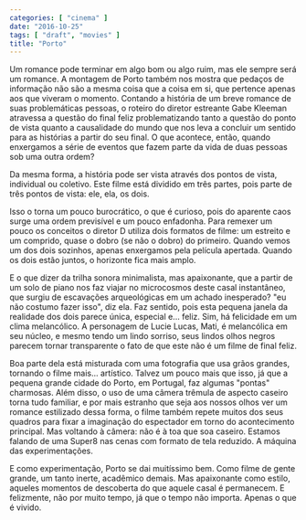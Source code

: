 ```yaml
---
categories: [ "cinema" ]
date: "2016-10-25"
tags: [ "draft", "movies" ]
title: "Porto"
---
```

Um romance pode terminar em algo bom ou algo ruim, mas ele sempre será
um romance. A montagem de Porto também nos mostra que pedaços de
informação não são a mesma coisa que a coisa em si, que pertence
apenas aos que viveram o momento. Contando a história de um breve
romance de suas problemáticas pessoas, o roteiro do diretor estreante
Gabe Kleeman atravessa a questão do final feliz problematizando tanto
a questão do ponto de vista quanto a causalidade do mundo que nos leva
a concluir um sentido para as histórias a partir do seu final. O que
acontece, então, quando enxergamos a série de eventos que fazem parte
da vida de duas pessoas sob uma outra ordem? 

Da mesma forma, a história pode ser vista através dos pontos de vista,
individual ou coletivo. Este filme está dividido em três partes,
pois parte de três pontos de vista: ele, ela, os dois.

Isso o torna um pouco burocrático, o que é curioso, pois do aparente
caos surge uma ordem previsível e um pouco enfadonha. Para remexer um
pouco os conceitos o diretor D utiliza dois formatos de filme: um estreito
e um comprido, quase o dobro (se não o dobro) do primeiro. Quando vemos
um dos dois sozinhos, apenas enxergamos pela película apertada. Quando
os dois estão juntos, o horizonte fica mais amplo.

E o que dizer da trilha sonora minimalista, mas apaixonante, que a
partir de um solo de piano nos faz viajar no microcosmos deste casal
instantâneo, que surgiu de escavações arqueológicas em um achado
inesperado? "eu não costumo fazer isso", diz ela. Faz sentido, pois
esta pequena janela da realidade dos dois parece única, especial
e... feliz. Sim, há felicidade em um clima melancólico. A personagem
de Lucie Lucas, Mati, é melancólica em seu núcleo, e mesmo tendo um
lindo sorriso, seus lindos olhos negros parecem tornar transparente o
fato de que este não é um filme de final feliz.

Boa parte dela está misturada com uma fotografia que usa grãos grandes,
tornando o filme mais... artístico. Talvez um pouco mais que isso, já
que a pequena grande cidade do Porto, em Portugal, faz algumas "pontas"
charmosas. Além disso, o uso de uma câmera trêmula de aspecto caseiro
torna tudo familiar, e por mais estranho que seja aos nossos olhos
ver um romance estilizado dessa forma, o filme também repete muitos
dos seus quadros para fixar a imaginação do espectador em torno do
acontecimento principal. Mas voltando à câmera: não é à toa que
soa caseiro. Estamos falando de uma Super8 nas cenas com formato de tela
reduzido. A máquina das experimentações.

E como experimentação, Porto se dai muitíssimo bem. Como filme de gente
grande, um tanto inerte, acadêmico demais. Mas apaixonante como estilo,
aqueles momentos de descoberta do que aquele casal é permanecem. E
felizmente, não por muito tempo, já que o tempo não importa. Apenas
o que é vivido.
